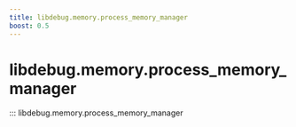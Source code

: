 ```yaml
---
title: libdebug.memory.process_memory_manager
boost: 0.5
---
```

# libdebug.memory.process_memory_manager
::: libdebug.memory.process_memory_manager
